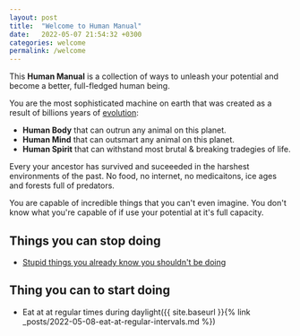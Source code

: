 ```yaml
---
layout: post
title:  "Welcome to Human Manual"
date:   2022-05-07 21:54:32 +0300
categories: welcome
permalink: /welcome
---
```


This **Human Manual** is a collection of ways to unleash your potential and become a better, full-fledged human being.

 
You are the most sophisticated machine on earth that was created as a result of billions years of [evolution](https://en.wikipedia.org/wiki/Evolution):
- **Human Body** that can outrun any animal on this planet.
- **Human Mind** that can outsmart any animal on this planet.
- **Human Spirit** that can withstand most brutal & breaking tradegies of life.
 
Every your ancestor has survived and suceeeded in the harshest environments of the past. No food, no internet, no medicaitons, ice ages and forests full of predators.

You are capable of incredible things that you can't even imagine.
You don't know what you're capable of if use your potential at it's full capacity.


## Things you can stop doing
- [Stupid things you already know you shouldn't be doing](https://www.youtube.com/watch?v=sLXbqFQ3ios)

## Thing you can to start doing
- Eat at at regular times during daylight({{ site.baseurl }}{% link _posts/2022-05-08-eat-at-regular-intervals.md %})
